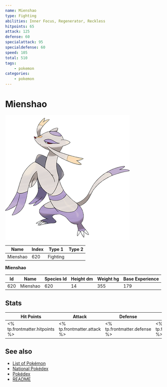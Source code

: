 ```yaml
---
name: Mienshao
type: Fighting
abilities: Inner Focus, Regenerator, Reckless
hitpoints: 65
attack: 125
defense: 60
specialattack: 95
specialdefense: 60
speed: 105
total: 510
tags:
    - pokemon
categories:
    - pokemon
---
```


# Mienshao


![Mienshao](images/620.png)

| **Name** | **Index** | **Type 1** | **Type 2** |
|----|----|----|----|
| Mienshao | 620 | Fighting  |  |

**Mienshao** 




| **Id** | **Name** | **Species Id** | **Height dm** | **Weight hg** | **Base Experience** |
|--------|----------|----------------|------------|------------|---------------------|
| 620 | Mienshao | 620 | 14 | 355 | 179 |



## Stats

| **Hit Points** | **Attack** | **Defense** | **Special Attack** | **Special Defense** | **Speed** | **Total** |
|----------------|------------|-------------|--------------------|---------------------|-----------|-----------|
| <% tp.frontmatter.hitpoints %> | <% tp.frontmatter.attack %> | <% tp.frontmatter.defense %> | <% tp.frontmatter.specialattack %> | <% tp.frontmatter.specialdefense %> | <% tp.frontmatter.speed %> | <% tp.frontmatter.total %> |

## See also

- [List of Pokémon](../pokemon.md)
- [National Pokédex](../national_pokedex.md)
- [Pokédex](../pokedex.md)
- [README](../README.md)
